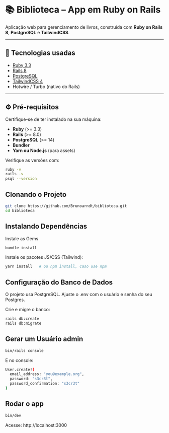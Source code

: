 # 📚 Biblioteca – App em Ruby on Rails

Aplicação web para gerenciamento de livros, construída com **Ruby on Rails 8**, **PostgreSQL** e **TailwindCSS**.

---

## 🚀 Tecnologias usadas
- [Ruby 3.3](https://www.ruby-lang.org/)
- [Rails 8](https://rubyonrails.org/)
- [PostgreSQL](https://www.postgresql.org/)
- [TailwindCSS 4](https://tailwindcss.com/)
- Hotwire / Turbo (nativo do Rails)

---

## ⚙️ Pré-requisitos

Certifique-se de ter instalado na sua máquina:

- **Ruby** (>= 3.3)
- **Rails** (>= 8.0)
- **PostgreSQL** (>= 14)
- **Bundler**
- **Yarn ou Node.js** (para assets)

Verifique as versões com:
```bash
ruby -v
rails -v
psql --version
```

## Clonando o Projeto
```bash
git clone https://github.com/Brunoarndt/biblioteca.git
cd biblioteca
```
## Instalando Dependências

Instale as Gems
```bash
bundle install
```
Instale os pacotes JS/CSS (Tailwind):
```bash
yarn install   # ou npm install, caso use npm
```

## Configuração do Banco de Dados

O projeto usa PostgreSQL. Ajuste o .env com o usuário e senha do seu Postgres.

Crie e migre o banco:
```bash
rails db:create
rails db:migrate
```

## Gerar um Usuário admin

```bash
bin/rails console
```
E no console:
```bash
User.create!(
  email_address: "you@example.org",
  password: "s3cr3t",
  password_confirmation: "s3cr3t"
)
```


## Rodar o app

```bash
bin/dev
```
Acesse: http://localhost:3000